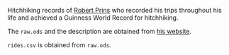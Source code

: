 Hitchhiking records of [Robert Prins](https://prino.neocities.org) who recorded his trips throughout his life and achieved a Guinness World Record for hitchhiking.

The `raw.ods` and the description are obtained from [his website](https://prino.neocities.org/miscellaneous/keeping-statistics).

`rides.csv` is obtained from `raw.ods`.
